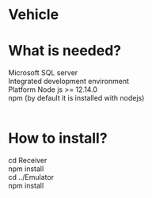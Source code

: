 # Vehicle
<h1>What is needed?</h1>
Microsoft SQL server<br>
Integrated development environment<br>
Platform Node js >= 12.14.0<br>
npm (by default it is installed with nodejs)
<br>
<br>

<h1>How to install?</h1>
cd Receiver <br>
npm install<br>
cd ../Emulator<br>
npm install <br>
